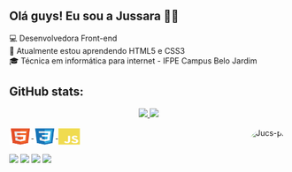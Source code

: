 ## Olá guys! Eu sou a Jussara 👩‍💻
 💻 Desenvolvedora Front-end<br/>
 🌱 Atualmente estou aprendendo HTML5 e CSS3<br/> 
 🎓 Técnica em informática para internet - IFPE Campus Belo Jardim

## GitHub stats:

<div align="center">
  <a href="https://github.com/jussaraalves">
  <img height="160em" src="https://github-readme-stats.vercel.app/api?username=jussaraalves&show_icons=true&theme=dracula&include_all_commits=true&count_private=true"/>
  <img height="160em" src="https://github-readme-stats.vercel.app/api/top-langs/?username=jussaraalves&layout=compact&langs_count=7&theme=dracula"/>
</div> 
  
<div style="display: inline_block"><br/>
  <img align="center" alt="Jucs-HTML" height="30" width="40" src="https://raw.githubusercontent.com/devicons/devicon/master/icons/html5/html5-original.svg">
  <img align="center" alt="Jucs-CSS" height="30" width="40" src="https://raw.githubusercontent.com/devicons/devicon/master/icons/css3/css3-original.svg">
  <img align="center" alt="Jucs-Js" height="30" width="40" src="https://raw.githubusercontent.com/devicons/devicon/master/icons/javascript/javascript-plain.svg">
  <img align="right" alt="Jucs-pic" height="150" style="border-radius:50px;" src="https://instagram.fjdo10-2.fna.fbcdn.net/v/t51.2885-19/s150x150/186264943_163309879065431_6059106572321627875_n.jpg?_nc_ht=instagram.fjdo10-2.fna.fbcdn.net&_nc_cat=111&_nc_ohc=o0RySAF1SyIAX-iMrFn&edm=ALbqBD0BAAAA&ccb=7-4&oh=ec5ea3e9334a994740ff69765d0d8898&oe=61B3D222&_nc_sid=9a90d6">
</div>
<br/>
 
<div>
  <a href="https://www.linkedin.com/in/jussara-alves-201aa0215/" target="_blank"><img src="https://img.shields.io/badge/-LinkedIn-%230077B5?style=for-the-badge&logo=linkedin&logoColor=white" target="_blank"></a>
  <a href="https://www.instagram.com/jucsalves_/" target="_blank"><img src="https://img.shields.io/badge/-Instagram-%23E4405F?style=for-the-badge&logo=instagram&logoColor=white" target="_blank"></a>
  <a href="https://www.twitch.tv/jucsalves_/" target="_blank"><img src="https://img.shields.io/badge/Twitch-9146FF?style=for-the-badge&logo=twitch&logoColor=white" target="_blank"></a>
  <a href = "mailto: jussaraalves852@gmail.com"><img src="https://img.shields.io/badge/Gmail-D14836?style=for-the-badge&logo=gmail&logoColor=white"></a>
     
</div>
